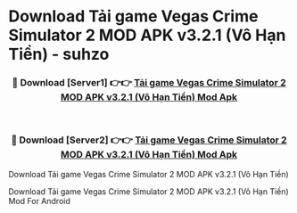 # Download Tải game Vegas Crime Simulator 2 MOD APK v3.2.1 (Vô Hạn Tiền) - suhzo


<div align="center">
<h3>🔴 Download [Server1] 👉👉 <a href="https://apk-comot.site?title=Tải_game_Vegas_Crime_Simulator_2_MOD_APK_v3.2.1_(Vô_Hạn_Tiền)">Tải game Vegas Crime Simulator 2 MOD APK v3.2.1 (Vô Hạn Tiền) Mod Apk</a></h3><br>
<h3>🔴 Download [Server2] 👉👉 <a href="https://apk-comot.site?title=Tải_game_Vegas_Crime_Simulator_2_MOD_APK_v3.2.1_(Vô_Hạn_Tiền)">Tải game Vegas Crime Simulator 2 MOD APK v3.2.1 (Vô Hạn Tiền) Mod Apk</a></h3>
</div>



Download Tải game Vegas Crime Simulator 2 MOD APK v3.2.1 (Vô Hạn Tiền) 

Download Tải game Vegas Crime Simulator 2 MOD APK v3.2.1 (Vô Hạn Tiền) Mod For Android